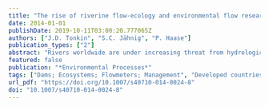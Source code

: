 ```yaml
---
title: "The rise of riverine flow-ecology and environmental flow research"
date: 2014-01-01
publishDate: 2019-10-11T03:00:20.777065Z
authors: ["J.D. Tonkin", "S.C. Jähnig", "P. Haase"]
publication_types: ["2"]
abstract: "Rivers worldwide are under increasing threat from hydrologic alteration. Managing for environmental flows (E-flows) is one way of dealing with this, but research remains heavily focused on development of methods for setting flows. We examined trends in riverine flow-ecology research (the link between the flow regime and biota of a river) from 1995 to 2012 internationally by assessing publication rate of all countries combined and identifying trends in research specifically on E-flows. USA dominated the research output in flow-ecology research, but Australian researchers were the most active on E-flows. We show that E-flow research has exponentially expanded since the mid 1990s, both in number and as a percentage of general river research. E-flow research productivity also increased weakly with the number of dams and per-capita gross domestic product (GDP) of countries, highlighting that this research is performed mostly in developed countries. We expect this trend will continue and suggest that E-flow research needs to be incorporated into policy in low-GDP countries to ensure healthy viable river ecosystems."
featured: false
publication: "*Environmental Processes*"
tags: ["Dams; Ecosystems; Flowmeters; Management", "Developed countries; Environmental flow; Flow regimes; Freshwater; Gross domestic products; Hydrologic alterations; Publication rates; Research outputs", "Rivers", "biota; dam; freshwater; freshwater ecosystem; Gross Domestic Product; river basin; river flow; river management", "United States"]
url_pdf: "https://doi.org/10.1007/s40710-014-0024-8"
doi: "10.1007/s40710-014-0024-8"
---
```


